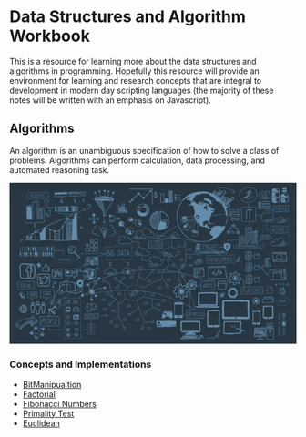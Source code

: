 # Data Structures and Algorithm Workbook 
This is a resource for learning more about the data structures and algorithms in programming. Hopefully this resource will provide an environment for learning and research concepts that are integral to development in modern day scripting languages (the majority of these notes will be written with an emphasis on Javascript). 

## Algorithms 
An algorithm is an unambiguous specification of how to solve a class of problems. Algorithms can perform calculation, data processing, and automated reasoning task. 

![Diagram1](https://github.com/Jzbonner/ProgrammingConcepts/blob/master/img-media/algorithm.png?raw=true) 

### Concepts and Implementations
* [BitManipualtion]()
* [Factorial]() 
* [Fibonacci Numbers]() 
* [Primality Test]() 
* [Euclidean]() 


